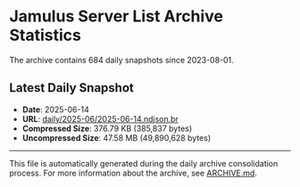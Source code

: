 # Jamulus Server List Archive Statistics

The archive contains 684 daily snapshots since 2023-08-01.

## Latest Daily Snapshot

- **Date**: 2025-06-14
- **URL**: [daily/2025-06/2025-06-14.ndjson.br](https://jamulus-archive.ap-south-1.linodeobjects.com/main/daily/2025-06/2025-06-14.ndjson.br)
- **Compressed Size**: 376.79 KB (385,837 bytes)
- **Uncompressed Size**: 47.58 MB (49,890,628 bytes)

---

This file is automatically generated during the daily archive consolidation process.
For more information about the archive, see [ARCHIVE.md](ARCHIVE.md).
